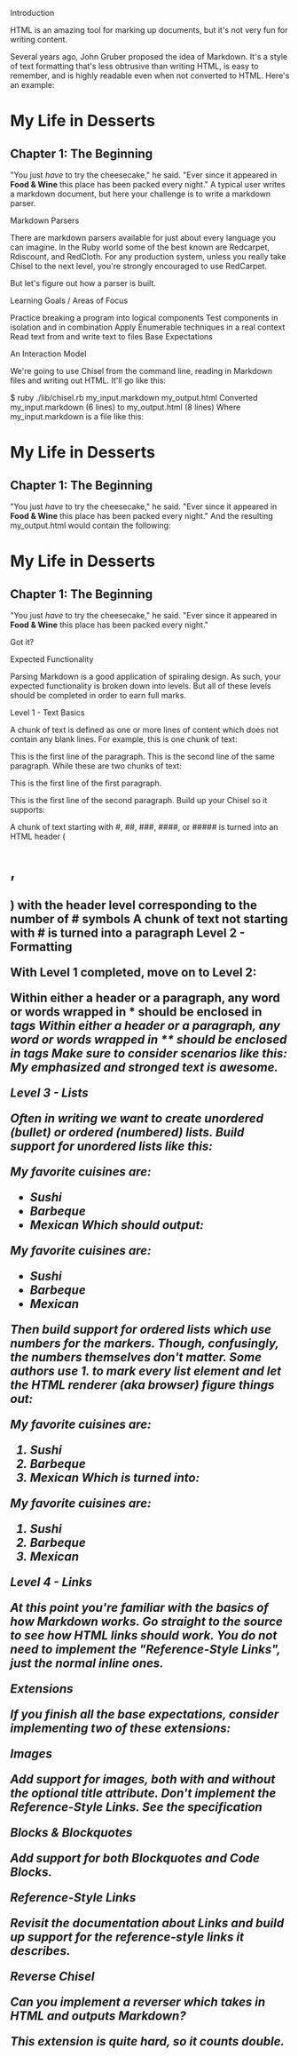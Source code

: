 Introduction

HTML is an amazing tool for marking up documents, but it's not very fun for writing content.

Several years ago, John Gruber proposed the idea of Markdown. It's a style of text formatting that's less obtrusive than writing HTML, is easy to remember, and is highly readable even when not converted to HTML. Here's an example:

# My Life in Desserts

## Chapter 1: The Beginning

"You just *have* to try the cheesecake," he said. "Ever since it appeared in
**Food & Wine** this place has been packed every night."
A typical user writes a markdown document, but here your challenge is to write a markdown parser.

Markdown Parsers

There are markdown parsers available for just about every language you can imagine. In the Ruby world some of the best known are Redcarpet, Rdiscount, and RedCloth. For any production system, unless you really take Chisel to the next level, you're strongly encouraged to use RedCarpet.

But let's figure out how a parser is built.

Learning Goals / Areas of Focus

Practice breaking a program into logical components
Test components in isolation and in combination
Apply Enumerable techniques in a real context
Read text from and write text to files
Base Expectations

An Interaction Model

We're going to use Chisel from the command line, reading in Markdown files and writing out HTML. It'll go like this:

$ ruby ./lib/chisel.rb my_input.markdown my_output.html
Converted my_input.markdown (6 lines) to my_output.html (8 lines)
Where my_input.markdown is a file like this:

# My Life in Desserts

## Chapter 1: The Beginning

"You just *have* to try the cheesecake," he said. "Ever since it appeared in
**Food & Wine** this place has been packed every night."
And the resulting my_output.html would contain the following:

<h1>My Life in Desserts</h1>

<h2>Chapter 1: The Beginning</h2>

<p>
  "You just <em>have</em> to try the cheesecake," he said. "Ever since it appeared in
  <strong>Food &amp; Wine</strong> this place has been packed every night."
</p>
Got it?

Expected Functionality

Parsing Markdown is a good application of spiraling design. As such, your expected functionality is broken down into levels. But all of these levels should be completed in order to earn full marks.

Level 1 - Text Basics

A chunk of text is defined as one or more lines of content which does not contain any blank lines. For example, this is one chunk of text:

This is the first line of the paragraph.
This is the second line of the same paragraph.
While these are two chunks of text:

This is the first line of the first paragraph.

This is the first line of the second paragraph.
Build up your Chisel so it supports:

A chunk of text starting with #, ##, ###, ####, or ##### is turned into an HTML header (<h1>, <h2>) with the header level corresponding to the number of # symbols
A chunk of text not starting with # is turned into a paragraph
Level 2 - Formatting

With Level 1 completed, move on to Level 2:

Within either a header or a paragraph, any word or words wrapped in * should be enclosed in <em> tags
Within either a header or a paragraph, any word or words wrapped in ** should be enclosed in <strong> tags
Make sure to consider scenarios like this: My *emphasized and **stronged** text* is awesome.

Level 3 - Lists

Often in writing we want to create unordered (bullet) or ordered (numbered) lists. Build support for unordered lists like this:

My favorite cuisines are:

* Sushi
* Barbeque
* Mexican
Which should output:

<p>
  My favorite cuisines are:
</p>

<ul>
  <li>Sushi</li>
  <li>Barbeque</li>
  <li>Mexican</li>
</ul>
Then build support for ordered lists which use numbers for the markers. Though, confusingly, the numbers themselves don't matter. Some authors use 1. to mark every list element and let the HTML renderer (aka browser) figure things out:

My favorite cuisines are:

1. Sushi
2. Barbeque
3. Mexican
Which is turned into:

<p>
  My favorite cuisines are:
</p>

<ol>
  <li>Sushi</li>
  <li>Barbeque</li>
  <li>Mexican</li>
</ol>
Level 4 - Links

At this point you're familiar with the basics of how Markdown works. Go straight to the source to see how HTML links should work. You do not need to implement the "Reference-Style Links", just the normal inline ones.

Extensions

If you finish all the base expectations, consider implementing two of these extensions:

Images

Add support for images, both with and without the optional title attribute. Don't implement the Reference-Style Links. See the specification

Blocks & Blockquotes

Add support for both Blockquotes and Code Blocks.

Reference-Style Links

Revisit the documentation about Links and build up support for the reference-style links it describes.

Reverse Chisel

Can you implement a reverser which takes in HTML and outputs Markdown?

This extension is quite hard, so it counts double.